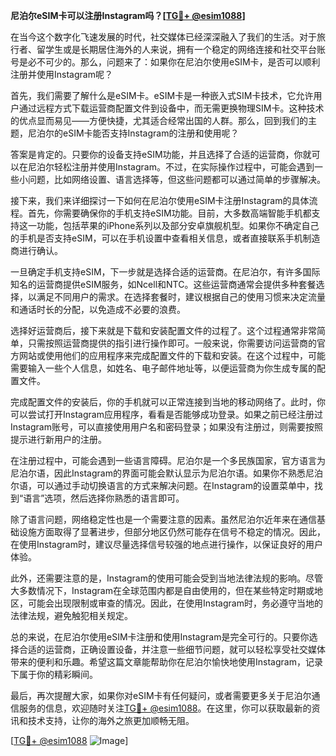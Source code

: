 **尼泊尔eSIM卡可以注册Instagram吗？[[TG💪+ @esim1088](https://t.me/s/esim1088)]**

在当今这个数字化飞速发展的时代，社交媒体已经深深融入了我们的生活。对于旅行者、留学生或是长期居住海外的人来说，拥有一个稳定的网络连接和社交平台账号是必不可少的。那么，问题来了：如果你在尼泊尔使用eSIM卡，是否可以顺利注册并使用Instagram呢？

首先，我们需要了解什么是eSIM卡。eSIM卡是一种嵌入式SIM卡技术，它允许用户通过远程方式下载运营商配置文件到设备中，而无需更换物理SIM卡。这种技术的优点显而易见——方便快捷，尤其适合经常出国的人群。那么，回到我们的主题，尼泊尔的eSIM卡能否支持Instagram的注册和使用呢？

答案是肯定的。只要你的设备支持eSIM功能，并且选择了合适的运营商，你就可以在尼泊尔轻松注册并使用Instagram。不过，在实际操作过程中，可能会遇到一些小问题，比如网络设置、语言选择等，但这些问题都可以通过简单的步骤解决。

接下来，我们来详细探讨一下如何在尼泊尔使用eSIM卡注册Instagram的具体流程。首先，你需要确保你的手机支持eSIM功能。目前，大多数高端智能手机都支持这一功能，包括苹果的iPhone系列以及部分安卓旗舰机型。如果你不确定自己的手机是否支持eSIM，可以在手机设置中查看相关信息，或者直接联系手机制造商进行确认。

一旦确定手机支持eSIM，下一步就是选择合适的运营商。在尼泊尔，有许多国际知名的运营商提供eSIM服务，如Ncell和NTC。这些运营商通常会提供多种套餐选择，以满足不同用户的需求。在选择套餐时，建议根据自己的使用习惯来决定流量和通话时长的分配，以免造成不必要的浪费。

选择好运营商后，接下来就是下载和安装配置文件的过程了。这个过程通常非常简单，只需按照运营商提供的指引进行操作即可。一般来说，你需要访问运营商的官方网站或使用他们的应用程序来完成配置文件的下载和安装。在这个过程中，可能需要输入一些个人信息，如姓名、电子邮件地址等，以便运营商为你生成专属的配置文件。

完成配置文件的安装后，你的手机就可以正常连接到当地的移动网络了。此时，你可以尝试打开Instagram应用程序，看看是否能够成功登录。如果之前已经注册过Instagram账号，可以直接使用用户名和密码登录；如果没有注册过，则需要按照提示进行新用户的注册。

在注册过程中，可能会遇到一些语言障碍。尼泊尔是一个多民族国家，官方语言为尼泊尔语，因此Instagram的界面可能会默认显示为尼泊尔语。如果你不熟悉尼泊尔语，可以通过手动切换语言的方式来解决问题。在Instagram的设置菜单中，找到“语言”选项，然后选择你熟悉的语言即可。

除了语言问题，网络稳定性也是一个需要注意的因素。虽然尼泊尔近年来在通信基础设施方面取得了显著进步，但部分地区仍然可能存在信号不稳定的情况。因此，在使用Instagram时，建议尽量选择信号较强的地点进行操作，以保证良好的用户体验。

此外，还需要注意的是，Instagram的使用可能会受到当地法律法规的影响。尽管大多数情况下，Instagram在全球范围内都是自由使用的，但在某些特定时期或地区，可能会出现限制或审查的情况。因此，在使用Instagram时，务必遵守当地的法律法规，避免触犯相关规定。

总的来说，在尼泊尔使用eSIM卡注册和使用Instagram是完全可行的。只要你选择合适的运营商，正确设置设备，并注意一些细节问题，就可以轻松享受社交媒体带来的便利和乐趣。希望这篇文章能帮助你在尼泊尔愉快地使用Instagram，记录下属于你的精彩瞬间。

最后，再次提醒大家，如果你对eSIM卡有任何疑问，或者需要更多关于尼泊尔通信服务的信息，欢迎随时关注[TG💪+ @esim1088](https://t.me/s/esim1088)。在这里，你可以获取最新的资讯和技术支持，让你的海外之旅更加顺畅无阻。

[[TG💪+ @esim1088](https://t.me/s/esim1088) ![Image](https://i.postimg.cc/4NQfJmqS/Snipaste-2025-05-13-00-14-12.png)]